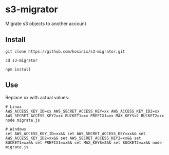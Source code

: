 # s3-migrator
Migrate s3 objects to another account


## Install

    git clone https://github.com/kosinix/s3-migrator.git

    cd s3-migrator

    npm install


## Use

Replace xx with actual values:

    # Linux
    AWS_ACCESS_KEY_ID=xx AWS_SECRET_ACCESS_KEY=xx AWS_ACCESS_KEY_ID2=xx AWS_SECRET_ACCESS_KEY2=xx BUCKET1=xx PREFIX1=xx MAX_KEYS=2 BUCKET2=xx node migrate.js

    # Windows
    set AWS_ACCESS_KEY_ID=xx&& set AWS_SECRET_ACCESS_KEY=xx&& set AWS_ACCESS_KEY_ID2=xx&& set AWS_SECRET_ACCESS_KEY2=xx&& set BUCKET1=xx&& set PREFIX1=xx&& set MAX_KEYS=2&& set BUCKET2=xx&& node migrate.js